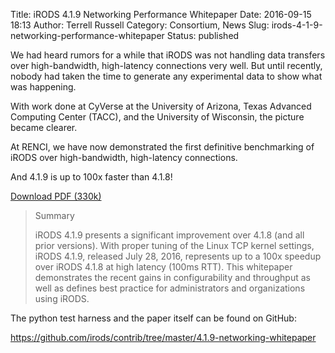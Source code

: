 Title: iRODS 4.1.9 Networking Performance Whitepaper
Date: 2016-09-15 18:13
Author: Terrell Russell
Category: Consortium, News
Slug: irods-4-1-9-networking-performance-whitepaper
Status: published

We had heard rumors for a while that iRODS was not handling data
transfers over high-bandwidth, high-latency connections very well. But
until recently, nobody had taken the time to generate any experimental
data to show what was happening.

With work done at CyVerse at the University of Arizona, Texas Advanced
Computing Center (TACC), and the University of Wisconsin, the picture
became clearer.

At RENCI, we have now demonstrated the first definitive benchmarking of
iRODS over high-bandwidth, high-latency connections.

And 4.1.9 is up to 100x faster than 4.1.8!

[Download PDF
(330k)]({filename}/uploads/2016/09/russell2016-iRODS-networking-419.pdf)

> Summary
>
> iRODS 4.1.9 presents a significant improvement over 4.1.8 (and all
> prior versions). With proper tuning of the Linux TCP kernel settings,
> iRODS 4.1.9, released July 28, 2016, represents up to a 100x speedup
> over iRODS 4.1.8 at high latency (100ms RTT). This whitepaper
> demonstrates the recent gains in configurability and throughput as
> well as defines best practice for administrators and organizations
> using iRODS.

The python test harness and the paper itself can be found on GitHub:  

<https://github.com/irods/contrib/tree/master/4.1.9-networking-whitepaper>
